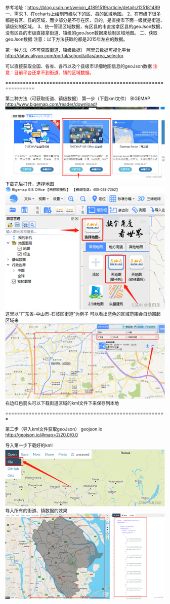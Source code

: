 <!--
 * @Author: 何 海深 813936564@qq.com
 * @Date: 2022-09-22 19:42:29
 * @LastEditors: 何 海深 813936564@qq.com
 * @LastEditTime: 2022-09-22 19:49:15
 * @FilePath: \datashowapicturee:\何海深学习发送文件\地图json街道数据生成\使用生成json.md
 * @Description: 这是默认设置,请设置`customMade`, 打开koroFileHeader查看配置 进行设置: https://github.com/OBKoro1/koro1FileHeader/wiki/%E9%85%8D%E7%BD%AE
-->
参考地址：https://blog.csdn.net/weixin_41891519/article/details/125181489
一、需求
1、在echarts上绘制市级以下的区、县的区域地图。
2、在市级下很多都是有区、县的区域，而少部分是不存在区、县的，是直接市下面一级就是街道、镇级别的区域。
3、统一管理区域数据，有区县的市直接拿区县的geoJson数据，没有区县的市级直接拿街道、镇级的geoJson数据来绘制区域地图。
二、获取geoJson数据
注意：以下方法获取的都是2015年左右的数据。

第一种方法（不可获取街道、镇级数据）
阿里云数据可视化平台
http://datav.aliyun.com/portal/school/atlas/area_selector

可以直接获取全国、各省、各市以及个县级市详细地图信息的geoJson数据
<span style="color:red">注意：目前平台还拿不到街道、镇的区域数据。</span>

================================================================

第二种方法（可获取街道、镇级数据）
第一步（下载kml文件）
BIGEMAP
http://www.bigemap.com/reader/download/
<img src="./使用地图转JSON.png" />
下载完后打开，选择地图
<img src="./使用方法1.png" />
这里以“广东省-中山市-石岐区街道”为例子
可以看出蓝色的区域范围会自动围起区域来
<img src="./使用方法2.png" />
右边红色箭头可以下载街道区域的kml文件下来保存到本地

=======================================================

第二步（导入kml文件获取geoJson）
geojson.io
http://geojson.io/#map=2/20.0/0.0

导入第一步下载好的kml
<img src="./转换方法1.png" />
导入所有的街道、镇数据的效果
<img src="./转换方法2.png" />
